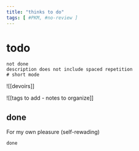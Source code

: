 ```yaml
---
title: "thinks to do"
tags: [ #PKM, #no-review ]
---
```

# todo

```tasks
not done 
description does not include spaced repetition
# short mode
```


![[devoirs]]


![[tags to add - notes to organize]]


## done 
For my own pleasure (self-rewading)

```tasks
done
```

